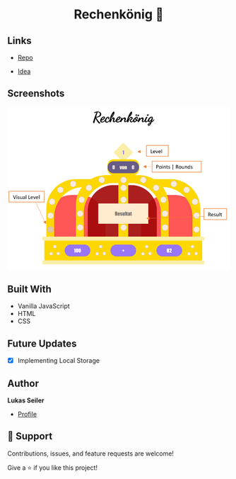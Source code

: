 <h1 align="center">Rechenkönig 👑</h1>

<p align="center"><project-description></p>

## Links

- [Repo](https://github.com/LukasSeiler/Rechenkoenig "Rechenkönig Repository")
  
- [Idea](https://www.amazon.de/Programmieren-lernen-JavaScript-kinderleichte-Programmierung/dp/3836273691/ref=sr_1_3?__mk_de_DE=%C3%85M%C3%85%C5%BD%C3%95%C3%91&dchild=1&keywords=javascript+lernen&qid=1632125557&sr=8-3 "Learning Book")

## Screenshots

![Interface](/img/1.png "UI")

## Built With

- Vanilla JavaScript
- HTML
- CSS

## Future Updates

- [X] Implementing Local Storage

## Author

**Lukas Seiler**

- [Profile](https://github.com/LukasSeiler "Lukas Seiler")

## 🤝 Support

Contributions, issues, and feature requests are welcome!

Give a ⭐️ if you like this project!
